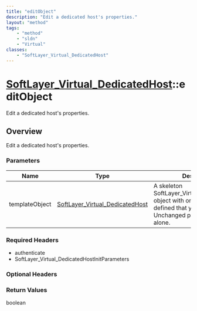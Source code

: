 ```yaml
---
title: "editObject"
description: "Edit a dedicated host's properties."
layout: "method"
tags:
    - "method"
    - "sldn"
    - "Virtual"
classes:
    - "SoftLayer_Virtual_DedicatedHost"
---
```

# [SoftLayer_Virtual_DedicatedHost](/reference/services/SoftLayer_Virtual_DedicatedHost)::editObject

Edit a dedicated host's properties. 


## Overview 
Edit a dedicated host's properties. 

### Parameters 
|Name | Type | Description |
| --- | --- | --- |
|templateObject| <a href='/reference/datatypes/SoftLayer_Virtual_DedicatedHost'>SoftLayer_Virtual_DedicatedHost </a>| A skeleton SoftLayer_Virtual_DedicatedHost object with only the properties defined that you wish to change. Unchanged properties are left alone.|


### Required Headers
* authenticate
* SoftLayer_Virtual_DedicatedHostInitParameters

### Optional Headers

### Return Values
boolean

